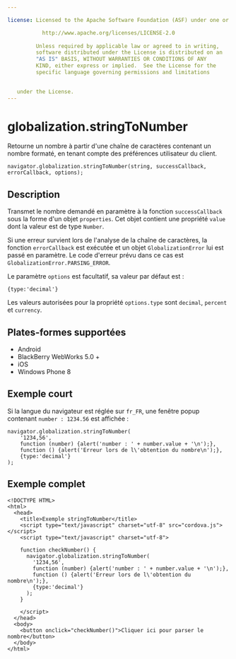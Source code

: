 ```yaml
---

license: Licensed to the Apache Software Foundation (ASF) under one or more contributor license agreements. See the NOTICE file distributed with this work for additional information regarding copyright ownership. The ASF licenses this file to you under the Apache License, Version 2.0 (the "License"); you may not use this file except in compliance with the License. You may obtain a copy of the License at

           http://www.apache.org/licenses/LICENSE-2.0
    
         Unless required by applicable law or agreed to in writing,
         software distributed under the License is distributed on an
         "AS IS" BASIS, WITHOUT WARRANTIES OR CONDITIONS OF ANY
         KIND, either express or implied.  See the License for the
         specific language governing permissions and limitations
    

   under the License.
---
```


# globalization.stringToNumber

Retourne un nombre à partir d'une chaîne de caractères contenant un nombre formaté, en tenant compte des préférences utilisateur du client.

    navigator.globalization.stringToNumber(string, successCallback, errorCallback, options);
    

## Description

Transmet le nombre demandé en paramètre à la fonction `successCallback` sous la forme d'un objet `properties`. Cet objet contient une propriété `value` dont la valeur est de type `Number`.

Si une erreur survient lors de l'analyse de la chaîne de caractères, la fonction `errorCallback` est exécutée et un objet `GlobalizationError` lui est passé en paramètre. Le code d'erreur prévu dans ce cas est `GlobalizationError.PARSING_ERROR`.

Le paramètre `options` est facultatif, sa valeur par défaut est :

    {type:'decimal'}
    

Les valeurs autorisées pour la propriété `options.type` sont `decimal`, `percent` et `currency`.

## Plates-formes supportées

*   Android
*   BlackBerry WebWorks 5.0 +
*   iOS
*   Windows Phone 8

## Exemple court

Si la langue du navigateur est réglée sur `fr_FR`, une fenêtre popup contenant `number : 1234.56` est affichée :

    navigator.globalization.stringToNumber(
        '1234,56',
        function (number) {alert('number : ' + number.value + '\n');},
        function () {alert('Erreur lors de l\'obtention du nombre\n');},
        {type:'decimal'}
    );
    

## Exemple complet

    <!DOCTYPE HTML>
    <html>
      <head>
        <title>Exemple stringToNumber</title>
        <script type="text/javascript" charset="utf-8" src="cordova.js"></script>
        <script type="text/javascript" charset="utf-8">
    
        function checkNumber() {
          navigator.globalization.stringToNumber(
            '1234,56',
            function (number) {alert('number : ' + number.value + '\n');},
            function () {alert('Erreur lors de l\'obtention du nombre\n');},
            {type:'decimal'}
          );
        }
    
        </script>
      </head>
      <body>
        <button onclick="checkNumber()">Cliquer ici pour parser le nombre</button>
      </body>
    </html>
